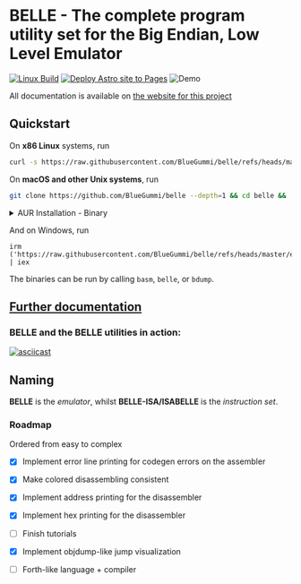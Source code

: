 # BELLE - The complete program utility set for the Big Endian, Low Level Emulator

[![Linux Build](https://github.com/BlueGummi/belle/actions/workflows/ci.yml/badge.svg)](https://github.com/BlueGummi/belle/actions/workflows/ci.yml) 
[![Deploy Astro site to Pages](https://github.com/BlueGummi/belle/actions/workflows/publish.yml/badge.svg)](https://github.com/BlueGummi/belle/actions/workflows/publish.yml)
![Demo](http://therealsujitk-vercel-badge.vercel.app/?app=belle-demo)

All documentation is available on [the website for this project](https://bluegummi.github.io/belle) 

## Quickstart

On **x86 Linux** systems, run

```bash
curl -s https://raw.githubusercontent.com/BlueGummi/belle/refs/heads/master/examples/binstall.sh | bash
```

On **macOS and other Unix systems**, run

```bash
git clone https://github.com/BlueGummi/belle --depth=1 && cd belle && ./build.sh -w && ./install.sh -c
```

<details close>
<summary>AUR Installation - Binary</summary>
<br>

```bash
yay -S belle-cpu
```

</details>


And on Windows, run

```pwsh
irm ('https://raw.githubusercontent.com/BlueGummi/belle/refs/heads/master/examples/binstall.ps1') | iex
```

The binaries can be run by calling `basm`, `belle`, or `bdump`.

## [Further documentation](https://bluegummi.github.io/belle)

### BELLE and the BELLE utilities in action:

[![asciicast](https://asciinema.org/a/699396.svg)](https://asciinema.org/a/699396)


## Naming

**BELLE** is the *emulator*, whilst **BELLE-ISA/ISABELLE** is the *instruction set*.

### Roadmap

Ordered from easy to complex

- [x] Implement error line printing for codegen errors on the assembler

- [x] Make colored disassembling consistent

- [x] Implement address printing for the disassembler

- [x] Implement hex printing for the disassembler

- [ ] Finish tutorials

- [x] Implement objdump-like jump visualization

- [ ] Forth-like language + compiler
